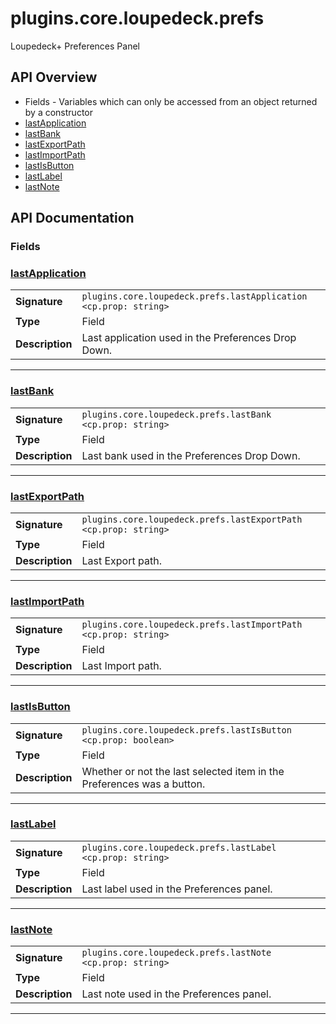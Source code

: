 # plugins.core.loupedeck.prefs

Loupedeck+ Preferences Panel

## API Overview
* Fields - Variables which can only be accessed from an object returned by a constructor
 * [lastApplication](#lastapplication)
 * [lastBank](#lastbank)
 * [lastExportPath](#lastexportpath)
 * [lastImportPath](#lastimportpath)
 * [lastIsButton](#lastisbutton)
 * [lastLabel](#lastlabel)
 * [lastNote](#lastnote)

## API Documentation

### Fields


### [lastApplication](#lastapplication)

|                                             |                                                                                     |
| --------------------------------------------|-------------------------------------------------------------------------------------|
| **Signature**                               | `plugins.core.loupedeck.prefs.lastApplication <cp.prop: string>`                                                                    |
| **Type**                                    | Field                                                                     |
| **Description**                             | Last application used in the Preferences Drop Down.                                                                     |

---

### [lastBank](#lastbank)

|                                             |                                                                                     |
| --------------------------------------------|-------------------------------------------------------------------------------------|
| **Signature**                               | `plugins.core.loupedeck.prefs.lastBank <cp.prop: string>`                                                                    |
| **Type**                                    | Field                                                                     |
| **Description**                             | Last bank used in the Preferences Drop Down.                                                                     |

---

### [lastExportPath](#lastexportpath)

|                                             |                                                                                     |
| --------------------------------------------|-------------------------------------------------------------------------------------|
| **Signature**                               | `plugins.core.loupedeck.prefs.lastExportPath <cp.prop: string>`                                                                    |
| **Type**                                    | Field                                                                     |
| **Description**                             | Last Export path.                                                                     |

---

### [lastImportPath](#lastimportpath)

|                                             |                                                                                     |
| --------------------------------------------|-------------------------------------------------------------------------------------|
| **Signature**                               | `plugins.core.loupedeck.prefs.lastImportPath <cp.prop: string>`                                                                    |
| **Type**                                    | Field                                                                     |
| **Description**                             | Last Import path.                                                                     |

---

### [lastIsButton](#lastisbutton)

|                                             |                                                                                     |
| --------------------------------------------|-------------------------------------------------------------------------------------|
| **Signature**                               | `plugins.core.loupedeck.prefs.lastIsButton <cp.prop: boolean>`                                                                    |
| **Type**                                    | Field                                                                     |
| **Description**                             | Whether or not the last selected item in the Preferences was a button.                                                                     |

---

### [lastLabel](#lastlabel)

|                                             |                                                                                     |
| --------------------------------------------|-------------------------------------------------------------------------------------|
| **Signature**                               | `plugins.core.loupedeck.prefs.lastLabel <cp.prop: string>`                                                                    |
| **Type**                                    | Field                                                                     |
| **Description**                             | Last label used in the Preferences panel.                                                                     |

---

### [lastNote](#lastnote)

|                                             |                                                                                     |
| --------------------------------------------|-------------------------------------------------------------------------------------|
| **Signature**                               | `plugins.core.loupedeck.prefs.lastNote <cp.prop: string>`                                                                    |
| **Type**                                    | Field                                                                     |
| **Description**                             | Last note used in the Preferences panel.                                                                     |

---
